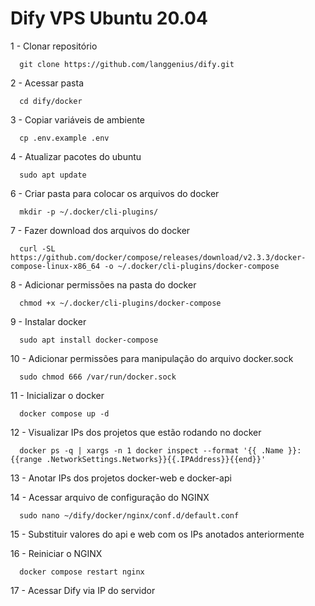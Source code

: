 
# Dify VPS Ubuntu 20.04

1 - Clonar repositório

```
  git clone https://github.com/langgenius/dify.git
```


2 - Acessar pasta

```
  cd dify/docker
```


3 - Copiar variáveis de ambiente

```
  cp .env.example .env
```


4 - Atualizar pacotes do ubuntu

```
  sudo apt update
```

6 - Criar pasta para colocar os arquivos do docker 

```
  mkdir -p ~/.docker/cli-plugins/
```

7 - Fazer download dos arquivos do docker

```
  curl -SL https://github.com/docker/compose/releases/download/v2.3.3/docker-compose-linux-x86_64 -o ~/.docker/cli-plugins/docker-compose
```
8 - Adicionar permissões na pasta do docker

```
  chmod +x ~/.docker/cli-plugins/docker-compose
```

9 - Instalar docker

```
  sudo apt install docker-compose
```

10 - Adicionar permissões para manipulação do arquivo docker.sock

```
  sudo chmod 666 /var/run/docker.sock
```

11 - Inicializar o docker

```
  docker compose up -d
```

12 - Visualizar IPs dos projetos que estão rodando no docker

```
  docker ps -q | xargs -n 1 docker inspect --format '{{ .Name }}: {{range .NetworkSettings.Networks}}{{.IPAddress}}{{end}}'
```

13 - Anotar IPs dos projetos docker-web e docker-api 

14 - Acessar arquivo de configuração do NGINX

```
  sudo nano ~/dify/docker/nginx/conf.d/default.conf
```

15 - Substituir valores do api e web com os IPs anotados anteriormente

16 - Reiniciar o NGINX

```
  docker compose restart nginx
```

17 - Acessar Dify via IP do servidor
